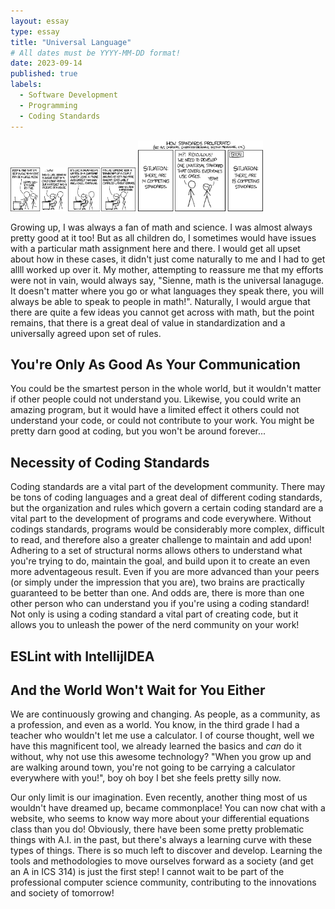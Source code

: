 ```yaml
---
layout: essay
type: essay
title: "Universal Language"
# All dates must be YYYY-MM-DD format!
date: 2023-09-14
published: true
labels:
  - Software Development 
  - Programming
  - Coding Standards
---
```


<img width="200px" class="rounded float-start pe-4" src="../img/codingStandardsComic1.png">
<img width="200px" class="rounded float-start pe-4" src="../img/codingStandardsComic2.png">

  Growing up, I was always a fan of math and science. I was almost always pretty good at it too! But as all children do, I sometimes would have issues with a particular math assignment here and there. I would get all upset about how in these cases, it didn't just come naturally to me and I had to get allll worked up over it. My mother, attempting to reassure me that my efforts were not in vain, would always say, "Sienne, math is the universal lanaguge. It doesn't matter where you go or what languages they speak there, you will always be able to speak to people in math!". Naturally, I would argue that there are quite a few ideas you cannot get across with math, but the point remains, that there is a great deal of value in standardization and a universally agreed upon set of rules. 

##  You're Only As Good As Your Communication

You could be the smartest person in the whole world, but it wouldn't matter if other people could not understand you. Likewise, you could write an amazing program, but it would have a limited effect it others could not understand your code, or could not contribute to your work. You might be pretty darn good at coding, but you won't be around forever... 

## Necessity of Coding Standards  

Coding standards are a vital part of the development community. There may be tons of coding languages and a great deal of different coding standards, but the organization and rules which govern a certain coding standard are a vital part to the development of programs and code everywhere. Without codings standards, programs would be considerably more complex, difficult to read, and therefore also a greater challenge to maintain and add upon! Adhering to a set of structural norms allows others to understand what you're trying to do, maintain the goal, and build upon it to create an even more adventageous result. Even if you are more advanced than your peers (or simply under the impression that you are), two brains are practically guaranteed to be better than one. And odds are, there is more than one other person who can understand you if you're using a coding standard! Not only is using a coding standard a vital part of creating code, but it allows you to unleash the power of the nerd community on your work!

## ESLint with IntellijIDEA



## And the World Won't Wait for You Either

We are continuously growing and changing. As people, as a community, as a profession, and even as a world. You know, in the third grade I had a teacher who wouldn't let me use a calculator. I of course thought, well we have this magnificent tool, we already learned the basics and *can* do it without, why not use this awesome technology? "When you grow up and are walking around town, you're not going to be carrying a calculator everywhere with you!", boy oh boy I bet she feels pretty silly now. 

Our only limit is our imagination. Even recently, another thing most of us wouldn't have dreamed up, became commonplace! You can now chat with a website, who seems to know way more about your differential equations class than you do! Obviously, there have been some pretty problematic things with A.I. in the past, but there's always a learning curve with these types of things. There is so much left to discover and develop. Learning the tools and methodologies to move ourselves forward as a society (and get an A in ICS 314) is just the first step! I cannot wait to be part of the professional computer science community, contributing to the innovations and society of tomorrow! 
